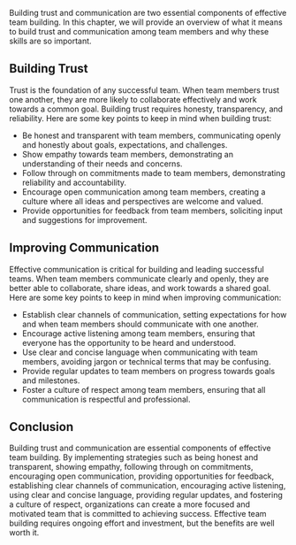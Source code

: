
Building trust and communication are two essential components of effective team building. In this chapter, we will provide an overview of what it means to build trust and communication among team members and why these skills are so important.

Building Trust
--------------

Trust is the foundation of any successful team. When team members trust one another, they are more likely to collaborate effectively and work towards a common goal. Building trust requires honesty, transparency, and reliability. Here are some key points to keep in mind when building trust:

* Be honest and transparent with team members, communicating openly and honestly about goals, expectations, and challenges.
* Show empathy towards team members, demonstrating an understanding of their needs and concerns.
* Follow through on commitments made to team members, demonstrating reliability and accountability.
* Encourage open communication among team members, creating a culture where all ideas and perspectives are welcome and valued.
* Provide opportunities for feedback from team members, soliciting input and suggestions for improvement.

Improving Communication
-----------------------

Effective communication is critical for building and leading successful teams. When team members communicate clearly and openly, they are better able to collaborate, share ideas, and work towards a shared goal. Here are some key points to keep in mind when improving communication:

* Establish clear channels of communication, setting expectations for how and when team members should communicate with one another.
* Encourage active listening among team members, ensuring that everyone has the opportunity to be heard and understood.
* Use clear and concise language when communicating with team members, avoiding jargon or technical terms that may be confusing.
* Provide regular updates to team members on progress towards goals and milestones.
* Foster a culture of respect among team members, ensuring that all communication is respectful and professional.

Conclusion
----------

Building trust and communication are essential components of effective team building. By implementing strategies such as being honest and transparent, showing empathy, following through on commitments, encouraging open communication, providing opportunities for feedback, establishing clear channels of communication, encouraging active listening, using clear and concise language, providing regular updates, and fostering a culture of respect, organizations can create a more focused and motivated team that is committed to achieving success. Effective team building requires ongoing effort and investment, but the benefits are well worth it.
